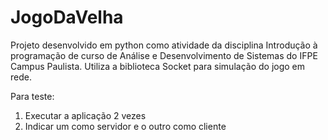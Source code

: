 # JogoDaVelha

Projeto desenvolvido em python como atividade da disciplina Introdução à programação de curso de Análise e Desenvolvimento de Sistemas do IFPE Campus Paulista. Utiliza a biblioteca Socket para simulação do jogo em rede.

Para teste:
  1. Executar a aplicação 2 vezes
  2. Indicar um como servidor e o outro como cliente
